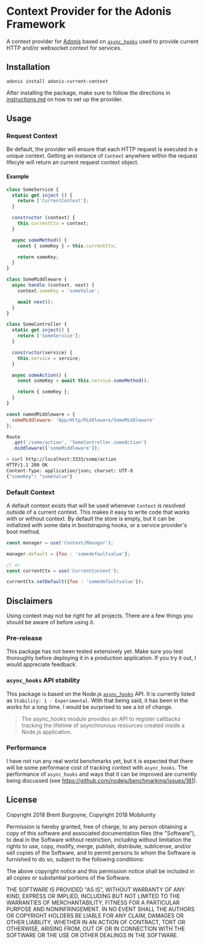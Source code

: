 # Context Provider for the Adonis Framework

A context provider for [Adonis][0] based on [`async_hooks`][1] used to provide current HTTP and/or websocket context for services.

## Installation

```
adonis install adonis-current-context
```

After installing the package, make sure to follow the directions in
[instructions.md](instructions.md) on how to set up the provider.

## Usage

### Request Context

Be default, the provider will ensure that each HTTP request is executed in a
unique context. Getting an instance of `Context` anywhere within the request
lifecyle will return an current request context object.

#### Example

```js
class SomeService {
  static get inject () {
    return ['CurrentContext'];
  }

  constructor (context) {
    this.currentCtx = context;
  }

  async someMethod() {
    const { someKey } = this.currentCtx;

    return someKey;
  }
}

class SomeMiddleware {
  async handle (context, next) {
    context.someKey = 'someValue';

    await next();
  }
}

class SomeController {
  static get inject() {
    return ['SomeService'];
  }

  constructor(service) {
    this.service = service;
  }

  async someAction() {
    const someKey = await this.service.someMethod();

    return { someKey };
  }
}

const namedMiddleware = {
  someMiddleware: 'App/Http/Middleware/SomeMiddleware'
};

Route
  .get('/some/action', 'SomeController.someAction')
  .middleware(['someMiddleware']);
```

```bash
> curl http://localhost:3333/some/action
HTTP/1.1 200 OK
Content-Type: application/json; charset: UTF-8
{"someKey": "someValue"}
```

### Default Context

A default context exists that will be used whenever `Context` is resolved
outside of a current context. This makes it easy to write code that works with
or without context. By default the store is empty, but it can be initialized
with some data in bootstraping hooks, or a service provider's boot method.

```js
const manager = use('Context/Manager');

manager.default = {foo : 'somedefaultvalue'};

// or
const currentCtx = use('CurrentContext');

currentCtx.setDefault({foo : 'somedefaultvalue'});
```

## Disclaimers

Using context may not be right for all projects. There are a few things you
should be aware of before using it.

### Pre-release

This package has not been tested extensively yet. Make sure you test thoroughly
before deploying it in a production application. If you try it out, I would
appreciate feedback.

### `async_hooks` API stability

This package is based on the Node.js [`async_hooks`][1] API. It is currently
listed as `Stability: 1 - Experimental`. With that being said, it has been in
the works for a long time. I would be surprised to see a lot of change.

> The async_hooks module provides an API to register callbacks tracking the
> lifetime of asynchronous resources created inside a Node.js application.

### Performance

I have not run any real world benchmarks yet, but it is expected that there will
be some performace cost of tracking context with `async_hooks`. The performance
of `async_hooks` and ways that it can be improved are currently being discussed
(see https://github.com/nodejs/benchmarking/issues/181).

## License

Copyright 2018 Brent Burgoyne, Copyright 2018 Mobilunity

Permission is hereby granted, free of charge, to any person obtaining a copy of this software and associated documentation files (the "Software"), to deal in the Software without restriction, including without limitation the rights to use, copy, modify, merge, publish, distribute, sublicense, and/or sell copies of the Software, and to permit persons to whom the Software is furnished to do so, subject to the following conditions:

The above copyright notice and this permission notice shall be included in all copies or substantial portions of the Software.

THE SOFTWARE IS PROVIDED "AS IS", WITHOUT WARRANTY OF ANY KIND, EXPRESS OR IMPLIED, INCLUDING BUT NOT LIMITED TO THE WARRANTIES OF MERCHANTABILITY, FITNESS FOR A PARTICULAR PURPOSE AND NONINFRINGEMENT. IN NO EVENT SHALL THE AUTHORS OR COPYRIGHT HOLDERS BE LIABLE FOR ANY CLAIM, DAMAGES OR OTHER LIABILITY, WHETHER IN AN ACTION OF CONTRACT, TORT OR OTHERWISE, ARISING FROM, OUT OF OR IN CONNECTION WITH THE SOFTWARE OR THE USE OR OTHER DEALINGS IN THE SOFTWARE.

[0]: https://adonisjs.com
[1]: https://nodejs.org/dist/latest-v10.x/docs/api/async_hooks.html
